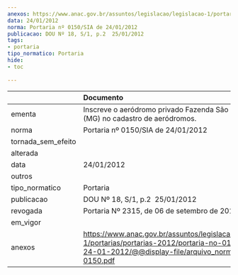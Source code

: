 ```yaml
---
anexos: https://www.anac.gov.br/assuntos/legislacao/legislacao-1/portarias/portarias-2012/portaria-no-0150-sia-de-24-01-2012/@@display-file/arquivo_norma/PA2012-0150.pdf
data: 24/01/2012
norma: Portaria nº 0150/SIA de 24/01/2012
publicacao: DOU Nº 18, S/1, p.2  25/01/2012
tags:
- portaria
tipo_normatico: Portaria
hide: 
- toc 
 
---
```


|                    | Documento                                                                                                                                                         |
|:-------------------|:------------------------------------------------------------------------------------------------------------------------------------------------------------------|
| ementa             | Inscreve o aeródromo privado Fazenda São Sebastião (MG) no cadastro de aeródromos.                                                                                |
| norma              | Portaria nº 0150/SIA de 24/01/2012                                                                                                                                |
| tornada_sem_efeito |                                                                                                                                                                   |
| alterada           |                                                                                                                                                                   |
| data               | 24/01/2012                                                                                                                                                        |
| outros             |                                                                                                                                                                   |
| tipo_normatico     | Portaria                                                                                                                                                          |
| publicacao         | DOU Nº 18, S/1, p.2  25/01/2012                                                                                                                                   |
| revogada           | Portaria Nº 2315, de 06 de setembro de 2013                                                                                                                       |
| em_vigor           |                                                                                                                                                                   |
| anexos             | https://www.anac.gov.br/assuntos/legislacao/legislacao-1/portarias/portarias-2012/portaria-no-0150-sia-de-24-01-2012/@@display-file/arquivo_norma/PA2012-0150.pdf |